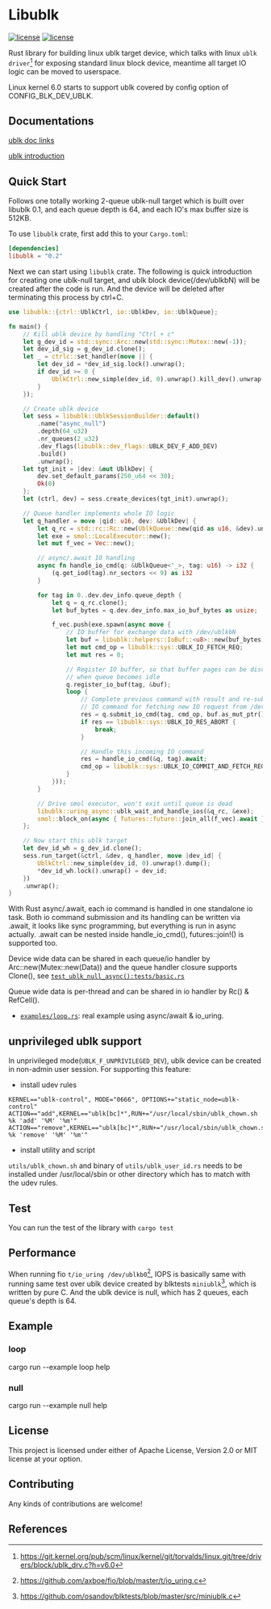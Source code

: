 # Libublk

[![license](https://img.shields.io/badge/License-MIT-blue.svg)](https://github.com/ming1/libublk-rs/blob/master/LICENSE-MIT)
[![license](https://img.shields.io/badge/License-Apache%202.0-blue.svg)](https://github.com/ming1/libublk-rs/blob/master/LICENSE-APACHE)

Rust library for building linux ublk target device, which talks with
linux `ublk driver`[^1] for exposing standard linux block device,
meantime all target IO logic can be moved to userspace.

Linux kernel 6.0 starts to support ublk covered by config option of
CONFIG_BLK_DEV_UBLK.

## Documentations

[ublk doc
links](https://github.com/ming1/ubdsrv/blob/master/doc/external_links.rst)

[ublk
introduction](https://github.com/ming1/ubdsrv/blob/master/doc/ublk_intro.pdf)

## Quick Start

Follows one totally working 2-queue ublk-null target which is built over
libublk 0.1, and each queue depth is 64, and each IO\'s max buffer size
is 512KB.

To use `libublk` crate, first add this to your `Cargo.toml`:

```toml
[dependencies]
libublk = "0.2"
```

Next we can start using `libublk` crate.
The following is quick introduction for creating one ublk-null target,
and ublk block device(/dev/ublkbN) will be created after the code is
run. And the device will be deleted after terminating this process
by ctrl+C.

``` rust
use libublk::{ctrl::UblkCtrl, io::UblkDev, io::UblkQueue};

fn main() {
    // Kill ublk device by handling "Ctrl + c"
    let g_dev_id = std::sync::Arc::new(std::sync::Mutex::new(-1));
    let dev_id_sig = g_dev_id.clone();
    let _ = ctrlc::set_handler(move || {
        let dev_id = *dev_id_sig.lock().unwrap();
        if dev_id >= 0 {
            UblkCtrl::new_simple(dev_id, 0).unwrap().kill_dev().unwrap();
        }
    });

    // Create ublk device
    let sess = libublk::UblkSessionBuilder::default()
        .name("async_null")
        .depth(64_u32)
        .nr_queues(2_u32)
        .dev_flags(libublk::dev_flags::UBLK_DEV_F_ADD_DEV)
        .build()
        .unwrap();
    let tgt_init = |dev: &mut UblkDev| {
        dev.set_default_params(250_u64 << 30);
        Ok(0)
    };
    let (ctrl, dev) = sess.create_devices(tgt_init).unwrap();

    // Queue handler implements whole IO logic
    let q_handler = move |qid: u16, dev: &UblkDev| {
        let q_rc = std::rc::Rc::new(UblkQueue::new(qid as u16, &dev).unwrap());
        let exe = smol::LocalExecutor::new();
        let mut f_vec = Vec::new();

        // async/.await IO handling
        async fn handle_io_cmd(q: &UblkQueue<'_>, tag: u16) -> i32 {
            (q.get_iod(tag).nr_sectors << 9) as i32
        }

        for tag in 0..dev.dev_info.queue_depth {
            let q = q_rc.clone();
            let buf_bytes = q.dev.dev_info.max_io_buf_bytes as usize;

            f_vec.push(exe.spawn(async move {
                // IO buffer for exchange data with /dev/ublkbN
                let buf = libublk::helpers::IoBuf::<u8>::new(buf_bytes);
                let mut cmd_op = libublk::sys::UBLK_IO_FETCH_REQ;
                let mut res = 0;

                // Register IO buffer, so that buffer pages can be discarded
                // when queue becomes idle
                q.register_io_buf(tag, &buf);
                loop {
                    // Complete previous command with result and re-submit
                    // IO command for fetching new IO request from /dev/ublkbN
                    res = q.submit_io_cmd(tag, cmd_op, buf.as_mut_ptr(), res).await;
                    if res == libublk::sys::UBLK_IO_RES_ABORT {
                        break;
                    }

                    // Handle this incoming IO command
                    res = handle_io_cmd(&q, tag).await;
                    cmd_op = libublk::sys::UBLK_IO_COMMIT_AND_FETCH_REQ;
                }
            }));
        }

        // Drive smol executor, won't exit until queue is dead
        libublk::uring_async::ublk_wait_and_handle_ios(&q_rc, &exe);
        smol::block_on(async { futures::future::join_all(f_vec).await });
    };

    // Now start this ublk target
    let dev_id_wh = g_dev_id.clone();
    sess.run_target(&ctrl, &dev, q_handler, move |dev_id| {
        UblkCtrl::new_simple(dev_id, 0).unwrap().dump();
        *dev_id_wh.lock().unwrap() = dev_id;
    })
    .unwrap();
}
```

With Rust async/.await, each io command is handled in one standalone io task.
Both io command submission and its handling can be written via .await, it looks
like sync programming, but everything is run in async actually. .await can
be nested inside handle_io_cmd(), futures::join!() is supported too.

Device wide data can be shared in each queue/io handler by
Arc::new(Mutex::new(Data)) and the queue handler closure supports Clone(),
see [`test_ublk_null_async():tests/basic.rs`](tests/basic.rs)

Queue wide data is per-thread and can be shared in io handler by
Rc() & RefCell().


 * [`examples/loop.rs`](examples/loop.rs): real example using async/await & io_uring.


## unprivileged ublk support

In unprivileged mode(`UBLK_F_UNPRIVILEGED_DEV`), ublk device can be created
in non-admin user session. For supporting this feature:

- install udev rules

```
KERNEL=="ublk-control", MODE="0666", OPTIONS+="static_node=ublk-control"
ACTION=="add",KERNEL=="ublk[bc]*",RUN+="/usr/local/sbin/ublk_chown.sh %k 'add' '%M' '%m'"
ACTION=="remove",KERNEL=="ublk[bc]*",RUN+="/usr/local/sbin/ublk_chown.sh %k 'remove' '%M' '%m'"
```

- install utility and script

`utils/ublk_chown.sh` and binary of `utils/ublk_user_id.rs` needs to be
installed under /usr/local/sbin or other directory which has to match
with the udev rules.


## Test

You can run the test of the library with ```cargo test```

## Performance

When running fio `t/io_uring /dev/ublkb0`[^2], IOPS is basically same with
running same test over ublk device created by blktests `miniublk`[^3], which
is written by pure C. And the ublk device is null, which has 2 queues, each
queue's depth is 64.

## Example

### loop

  cargo run \--example loop help

### null

  cargo run \--example null help

## License

This project is licensed under either of Apache License, Version 2.0 or
MIT license at your option.

## Contributing

Any kinds of contributions are welcome!

## References

[^1]: <https://git.kernel.org/pub/scm/linux/kernel/git/torvalds/linux.git/tree/drivers/block/ublk_drv.c?h=v6.0>
[^2]: <https://github.com/axboe/fio/blob/master/t/io_uring.c>
[^3]: <https://github.com/osandov/blktests/blob/master/src/miniublk.c>
